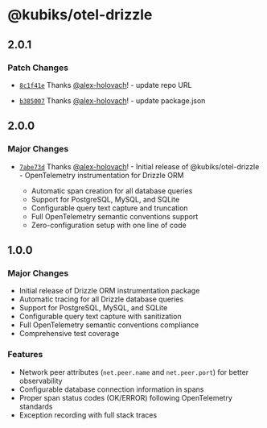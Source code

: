 # @kubiks/otel-drizzle

## 2.0.1

### Patch Changes

- [`8c1f41e`](https://github.com/kubiks-inc/otel/commit/8c1f41eeb253a746c0b913b9a34d0af888e60fee) Thanks [@alex-holovach](https://github.com/alex-holovach)! - update repo URL

- [`b385007`](https://github.com/kubiks-inc/otel/commit/b385007e44b410a2ef97aeb8bcc1667233031ed7) Thanks [@alex-holovach](https://github.com/alex-holovach)! - update package.json

## 2.0.0

### Major Changes

- [`7abe73d`](https://github.com/kubiks-inc/otel/commit/7abe73d58ed133fae975684e3493ea83218dde97) Thanks [@alex-holovach](https://github.com/alex-holovach)! - Initial release of @kubiks/otel-drizzle - OpenTelemetry instrumentation for Drizzle ORM

  - Automatic span creation for all database queries
  - Support for PostgreSQL, MySQL, and SQLite
  - Configurable query text capture and truncation
  - Full OpenTelemetry semantic conventions support
  - Zero-configuration setup with one line of code

## 1.0.0

### Major Changes

- Initial release of Drizzle ORM instrumentation package
- Automatic tracing for all Drizzle database queries
- Support for PostgreSQL, MySQL, and SQLite
- Configurable query text capture with sanitization
- Full OpenTelemetry semantic conventions compliance
- Comprehensive test coverage

### Features

- Network peer attributes (`net.peer.name` and `net.peer.port`) for better observability
- Configurable database connection information in spans
- Proper span status codes (OK/ERROR) following OpenTelemetry standards
- Exception recording with full stack traces
